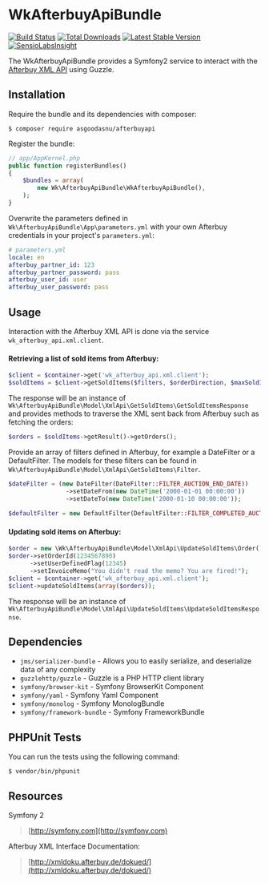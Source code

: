 # WkAfterbuyApiBundle

[![Build Status](https://travis-ci.org/asgoodasnu/afterbuyapi.png?branch=master)](https://travis-ci.org/asgoodasnu/afterbuyapi) [![Total Downloads](https://poser.pugx.org/asgoodasnu/afterbuyapi/d/total.png)](https://packagist.org/packages/asgoodasnu/afterbuyapi) [![Latest Stable Version](https://poser.pugx.org/asgoodasnu/afterbuyapi/v/stable.png)](https://packagist.org/packages/asgoodasnu/afterbuyapi) [![SensioLabsInsight](https://insight.sensiolabs.com/projects/9a1fccba-a214-46bf-bd44-c6288a049a91/mini.png)](https://insight.sensiolabs.com/projects/9a1fccba-a214-46bf-bd44-c6288a049a91)

The WkAfterbuyApiBundle provides a Symfony2 service to interact with the [Afterbuy XML API](http://xmldoku.afterbuy.de/dokued/) using Guzzle.

Installation
----------------------------------------------------------------

Require the bundle and its dependencies with composer:

    $ composer require asgoodasnu/afterbuyapi
    
Register the bundle:

```php
// app/AppKernel.php
public function registerBundles()
{
    $bundles = array(
        new Wk\AfterbuyApiBundle\WkAfterbuyApiBundle(),
    );
}
```

Overwrite the parameters defined in `Wk\AfterbuyApiBundle\App\parameters.yml` with your own Afterbuy credentials in your project's `parameters.yml`:

```yaml
# parameters.yml
locale: en
afterbuy_partner_id: 123
afterbuy_partner_password: pass
afterbuy_user_id: user
afterbuy_user_password: pass
```
 
Usage
----------------------------------------------------------------
Interaction with the Afterbuy XML API is done via the service `wk_afterbuy_api.xml.client`.

#### Retrieving a list of sold items from Afterbuy:

```php
$client = $container->get('wk_afterbuy_api.xml.client');
$soldItems = $client->getSoldItems($filters, $orderDirection, $maxSoldItems, $detailLevel);
```

The response will be an instance of `Wk\AfterbuyApiBundle\Model\XmlApi\GetSoldItems\GetSoldItemsResponse` and provides methods to traverse the XML sent back from Afterbuy such as fetching the orders:

```php
$orders = $soldItems->getResult()->getOrders();
```

Provide an array of filters defined in Afterbuy, for example a DateFilter or a DefaultFilter. The models for these filters can be found in `Wk\AfterbuyApiBundle\Model\XmlApi\GetSoldItems\Filter`.

```php
$dateFilter = (new DateFilter(DateFilter::FILTER_AUCTION_END_DATE))
                ->setDateFrom(new DateTime('2000-01-01 00:00:00'))
                ->setDateTo(new DateTime('2000-01-10 00:00:00'));
            
$defaultFilter = new DefaultFilter(DefaultFilter::FILTER_COMPLETED_AUCTIONS);
```

#### Updating sold items on Afterbuy:

```php
$order = new \Wk\AfterbuyApiBundle\Model\XmlApi\UpdateSoldItems\Order();
$order->setOrderId(1234567890)
      ->setUserDefinedFlag(12345)
      ->setInvoiceMemo("You didn't read the memo? You are fired!");
$client = $container->get('wk_afterbuy_api.xml.client');
$client->updateSoldItems(array($orders));
```

The response will be an instance of `Wk\AfterbuyApiBundle\Model\XmlApi\UpdateSoldItems\UpdateSoldItemsResponse`.

Dependencies
----------------------------------------------------------------
* `jms/serializer-bundle` - Allows you to easily serialize, and deserialize data of any complexity
* `guzzlehttp/guzzle` - Guzzle is a PHP HTTP client library
* `symfony/browser-kit` - Symfony BrowserKit Component
* `symfony/yaml` - Symfony Yaml Component
* `symfony/monolog` - Symfony MonologBundle
* `symfony/framework-bundle` - Symfony FrameworkBundle

PHPUnit Tests
----------------------------------------------------------------
You can run the tests using the following command:

    $ vendor/bin/phpunit

Resources
----------------------------------------------------------------
Symfony 2
> [http://symfony.com](http://symfony.com)

Afterbuy XML Interface Documentation:
> [http://xmldoku.afterbuy.de/dokued/](http://xmldoku.afterbuy.de/dokued/)